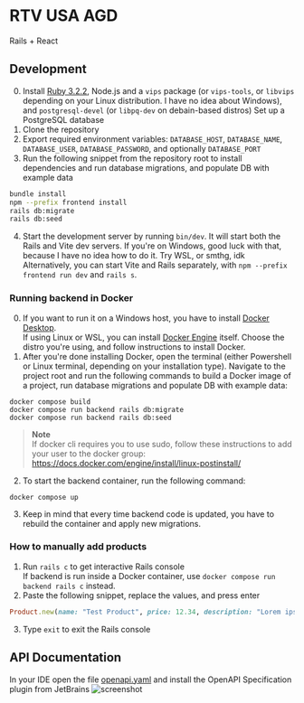 # RTV USA AGD
Rails + React

## Development
0. Install [Ruby 3.2.2](https://www.ruby-lang.org/en/documentation/installation/), Node.js and a `vips` package (or `vips-tools`, or `libvips` depending on your Linux distribution. I have no idea about Windows), and `postgresql-devel` (or `libpq-dev` on debain-based distros)
   Set up a PostgreSQL database
1. Clone the repository
2. Export required environment variables: `DATABASE_HOST`, `DATABASE_NAME`, `DATABASE_USER`, `DATABASE_PASSWORD`, and optionally `DATABASE_PORT`
3. Run the following snippet from the repository root to install dependencies and run database migrations, and populate DB with example data
```sh
bundle install
npm --prefix frontend install
rails db:migrate
rails db:seed
```
4. Start the development server by running `bin/dev`. It will start both the Rails and Vite dev servers. If you're on Windows, good luck with that, because I have no idea how to do it. Try WSL, or smthg, idk  
   Alternatively, you can start Vite and Rails separately, with `npm --prefix frontend run dev` and `rails s`.

### Running backend in Docker
0. If you want to run it on a Windows host, you have to install [Docker Desktop](https://docs.docker.com/desktop/install/windows-install/).  
   If using Linux or WSL, you can install [Docker Engine](https://docs.docker.com/engine/install/#server) itself. Choose the distro you're using, and follow instructions to install Docker.
1. After you're done installing Docker, open the terminal (either Powershell or Linux terminal, depending on your installation type). Navigate to the project root and run the following commands to build a Docker image of a project, run database migrations and populate DB with example data:
```shell
docker compose build
docker compose run backend rails db:migrate
docker compose run backend rails db:seed
```
> **Note**  
> If docker cli requires you to use sudo, follow these instructions to add your user to the docker group:
> https://docs.docker.com/engine/install/linux-postinstall/

2. To start the backend container, run the following command:
```shell
docker compose up
```

3. Keep in mind that every time backend code is updated, you have to rebuild the container and apply new migrations.

### How to manually add products
1. Run `rails c` to get interactive Rails console  
   If backend is run inside a Docker container, use `docker compose run backend rails c` instead.
2. Paste the following snippet, replace the values, and press enter
```rb
Product.new(name: "Test Product", price: 12.34, description: "Lorem ipsum").save
```
3. Type `exit` to exit the Rails console

## API Documentation
In your IDE open the file [openapi.yaml](openapi.yaml) and install the OpenAPI Specification plugin from JetBrains
![screenshot](https://cdn.discordapp.com/attachments/969317854635769929/1091670517859242014/image.png)

